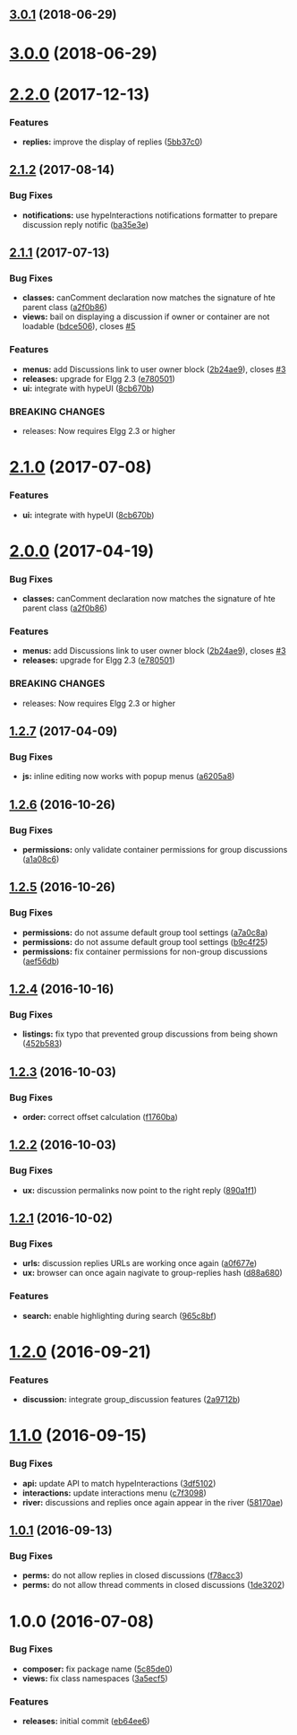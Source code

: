 <a name="3.0.1"></a>
## [3.0.1](https://github.com/hypeJunctionPro/Elgg3-hypeDiscussions/compare/3.0.0...3.0.1) (2018-06-29)



<a name="3.0.0"></a>
# [3.0.0](https://github.com/hypeJunctionPro/Elgg3-hypeDiscussions/compare/2.2.0...3.0.0) (2018-06-29)



<a name="2.2.0"></a>
# [2.2.0](https://github.com/hypeJunction/hypeDiscussions/compare/2.1.2...v2.2.0) (2017-12-13)


### Features

* **replies:** improve the display of replies ([5bb37c0](https://github.com/hypeJunction/hypeDiscussions/commit/5bb37c0))



<a name="2.1.2"></a>
## [2.1.2](https://github.com/hypeJunction/hypeDiscussions/compare/2.1.1...v2.1.2) (2017-08-14)


### Bug Fixes

* **notifications:** use hypeInteractions notifications formatter to prepare discussion reply notific ([ba35e3e](https://github.com/hypeJunction/hypeDiscussions/commit/ba35e3e))



<a name="2.1.1"></a>
## [2.1.1](https://github.com/hypeJunction/hypeDiscussions/compare/1.2.7...v2.1.1) (2017-07-13)


### Bug Fixes

* **classes:** canComment declaration now matches the signature of hte parent class ([a2f0b86](https://github.com/hypeJunction/hypeDiscussions/commit/a2f0b86))
* **views:** bail on displaying a discussion if owner or container are not loadable ([bdce506](https://github.com/hypeJunction/hypeDiscussions/commit/bdce506)), closes [#5](https://github.com/hypeJunction/hypeDiscussions/issues/5)

### Features

* **menus:** add Discussions link to user owner block ([2b24ae9](https://github.com/hypeJunction/hypeDiscussions/commit/2b24ae9)), closes [#3](https://github.com/hypeJunction/hypeDiscussions/issues/3)
* **releases:** upgrade for Elgg 2.3 ([e780501](https://github.com/hypeJunction/hypeDiscussions/commit/e780501))
* **ui:** integrate with hypeUI ([8cb670b](https://github.com/hypeJunction/hypeDiscussions/commit/8cb670b))


### BREAKING CHANGES

* releases: Now requires Elgg 2.3 or higher



<a name="2.1.0"></a>
# [2.1.0](https://github.com/hypeJunction/hypeDiscussions/compare/2.0.0...v2.1.0) (2017-07-08)


### Features

* **ui:** integrate with hypeUI ([8cb670b](https://github.com/hypeJunction/hypeDiscussions/commit/8cb670b))



<a name="2.0.0"></a>
# [2.0.0](https://github.com/hypeJunction/hypeDiscussions/compare/1.2.7...v2.0.0) (2017-04-19)


### Bug Fixes

* **classes:** canComment declaration now matches the signature of hte parent class ([a2f0b86](https://github.com/hypeJunction/hypeDiscussions/commit/a2f0b86))

### Features

* **menus:** add Discussions link to user owner block ([2b24ae9](https://github.com/hypeJunction/hypeDiscussions/commit/2b24ae9)), closes [#3](https://github.com/hypeJunction/hypeDiscussions/issues/3)
* **releases:** upgrade for Elgg 2.3 ([e780501](https://github.com/hypeJunction/hypeDiscussions/commit/e780501))


### BREAKING CHANGES

* releases: Now requires Elgg 2.3 or higher



<a name="1.2.7"></a>
## [1.2.7](https://github.com/hypeJunction/hypeDiscussions/compare/1.2.6...v1.2.7) (2017-04-09)


### Bug Fixes

* **js:** inline editing now works with popup menus ([a6205a8](https://github.com/hypeJunction/hypeDiscussions/commit/a6205a8))



<a name="1.2.6"></a>
## [1.2.6](https://github.com/hypeJunction/hypeDiscussions/compare/1.2.5...v1.2.6) (2016-10-26)


### Bug Fixes

* **permissions:** only validate container permissions for group discussions ([a1a08c6](https://github.com/hypeJunction/hypeDiscussions/commit/a1a08c6))



<a name="1.2.5"></a>
## [1.2.5](https://github.com/hypeJunction/hypeDiscussions/compare/1.2.4...v1.2.5) (2016-10-26)


### Bug Fixes

* **permissions:** do not assume default group tool settings ([a7a0c8a](https://github.com/hypeJunction/hypeDiscussions/commit/a7a0c8a))
* **permissions:** do not assume default group tool settings ([b9c4f25](https://github.com/hypeJunction/hypeDiscussions/commit/b9c4f25))
* **permissions:** fix container permissions for non-group discussions ([aef56db](https://github.com/hypeJunction/hypeDiscussions/commit/aef56db))



<a name="1.2.4"></a>
## [1.2.4](https://github.com/hypeJunction/hypeDiscussions/compare/1.2.3...v1.2.4) (2016-10-16)


### Bug Fixes

* **listings:** fix typo that prevented group discussions from being shown ([452b583](https://github.com/hypeJunction/hypeDiscussions/commit/452b583))



<a name="1.2.3"></a>
## [1.2.3](https://github.com/hypeJunction/hypeDiscussions/compare/1.2.2...v1.2.3) (2016-10-03)


### Bug Fixes

* **order:** correct offset calculation ([f1760ba](https://github.com/hypeJunction/hypeDiscussions/commit/f1760ba))



<a name="1.2.2"></a>
## [1.2.2](https://github.com/hypeJunction/hypeDiscussions/compare/1.2.1...v1.2.2) (2016-10-03)


### Bug Fixes

* **ux:** discussion permalinks now point to the right reply ([890a1f1](https://github.com/hypeJunction/hypeDiscussions/commit/890a1f1))



<a name="1.2.1"></a>
## [1.2.1](https://github.com/hypeJunction/hypeDiscussions/compare/1.2.0...v1.2.1) (2016-10-02)


### Bug Fixes

* **urls:** discussion replies URLs are working once again ([a0f677e](https://github.com/hypeJunction/hypeDiscussions/commit/a0f677e))
* **ux:** browser can once again nagivate to group-replies hash ([d88a680](https://github.com/hypeJunction/hypeDiscussions/commit/d88a680))

### Features

* **search:** enable highlighting during search ([965c8bf](https://github.com/hypeJunction/hypeDiscussions/commit/965c8bf))



<a name="1.2.0"></a>
# [1.2.0](https://github.com/hypeJunction/hypeDiscussions/compare/1.1.0...v1.2.0) (2016-09-21)


### Features

* **discussion:** integrate group_discussion features ([2a9712b](https://github.com/hypeJunction/hypeDiscussions/commit/2a9712b))



<a name="1.1.0"></a>
# [1.1.0](https://github.com/hypeJunction/hypeDiscussions/compare/1.0.1...v1.1.0) (2016-09-15)


### Bug Fixes

* **api:** update API to match hypeInteractions ([3df5102](https://github.com/hypeJunction/hypeDiscussions/commit/3df5102))
* **interactions:** update interactions menu ([c7f3098](https://github.com/hypeJunction/hypeDiscussions/commit/c7f3098))
* **river:** discussions and replies once again appear in the river ([58170ae](https://github.com/hypeJunction/hypeDiscussions/commit/58170ae))



<a name="1.0.1"></a>
## [1.0.1](https://github.com/hypeJunction/hypeDiscussions/compare/1.0.0...v1.0.1) (2016-09-13)


### Bug Fixes

* **perms:** do not allow replies in closed discussions ([f78acc3](https://github.com/hypeJunction/hypeDiscussions/commit/f78acc3))
* **perms:** do not allow thread comments in closed discussions ([1de3202](https://github.com/hypeJunction/hypeDiscussions/commit/1de3202))



<a name="1.0.0"></a>
# 1.0.0 (2016-07-08)


### Bug Fixes

* **composer:** fix package name ([5c85de0](https://github.com/hypeJunction/hypeDiscussions/commit/5c85de0))
* **views:** fix class namespaces ([3a5ecf5](https://github.com/hypeJunction/hypeDiscussions/commit/3a5ecf5))

### Features

* **releases:** initial commit ([eb64ee6](https://github.com/hypeJunction/hypeDiscussions/commit/eb64ee6))



